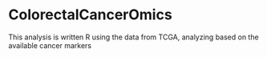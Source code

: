 # ColorectalCancerOmics
This analysis is written R using the data from TCGA, analyzing based on the available cancer markers
